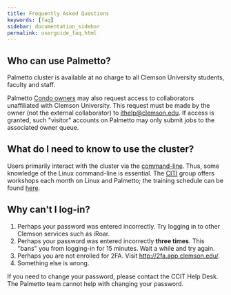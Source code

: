 ```yaml
---
title: Frequently Asked Questions
keywords: [faq]
sidebar: documentation_sidebar
permalink: userguide_faq.html
---
```


## Who can use Palmetto?

Palmetto cluster is available at no charge to all Clemson University
students, faculty and staff.

Palmetto [Condo owners]({{site.baseurl}}/userguide_palmetto_overview.html#condominium-model)
may also request access to collaborators unaffiliated with Clemson University.
This request must be made by the owner (not the external collaborator)
to <ithelp@clemson.edu>.
If access is granted, such "visitor" accounts on Palmetto may only submit jobs
to the associated owner queue.

## What do I need to know to use the cluster?

Users primarily interact with the cluster via the [command-line](https://en.wikipedia.org/wiki/Command-line_interface).
Thus, some knowledge of the Linux command-line is essential.
The [CITI](https://citi.sites.clemson.edu/) group offers workshops
each month on Linux and Palmetto; the training schedule can be found [here](https://citi.sites.clemson.edu/training/).

## Why can't I log-in?

1. Perhaps your password was entered incorrectly. Try logging in to other Clemson services such as iRoar.
1. Perhaps your password was entered incorrectly **three times**. This "bans" you from logging-in
for 15 minutes. Wait a while and try again.
1. Perhaps you are not enrolled for 2FA. Visit <http://2fa.app.clemson.edu/>.
1. Something else is wrong.

If you need to change your password, please contact the CCIT Help Desk.
The Palmetto team cannot help with changing your password.
